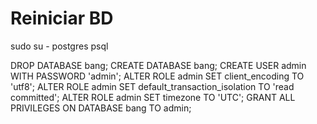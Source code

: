 # Reiniciar BD

sudo su - postgres
psql

DROP DATABASE bang;
CREATE DATABASE bang;
CREATE USER admin WITH PASSWORD 'admin';
ALTER ROLE admin SET client_encoding TO 'utf8';
ALTER ROLE admin SET default_transaction_isolation TO 'read committed';
ALTER ROLE admin SET timezone TO 'UTC';
GRANT ALL PRIVILEGES ON DATABASE bang TO admin;
